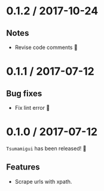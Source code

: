 # 0.1.2 / 2017-10-24

## Notes

* Revise code comments :memo:

# 0.1.1 / 2017-07-12 

## Bug fixes

* Fix lint error :bug:

# 0.1.0 / 2017-07-12

`Tsumamigui` has been released! :tada:

## Features

* Scrape urls with xpath.
